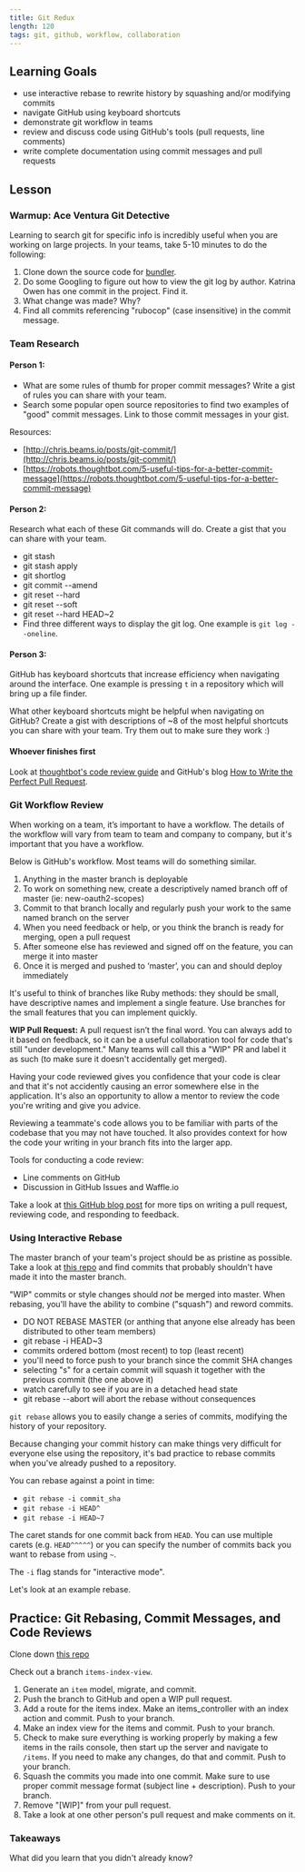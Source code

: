 ```yaml
---
title: Git Redux
length: 120
tags: git, github, workflow, collaboration
---
```


## Learning Goals

* use interactive rebase to rewrite history by squashing and/or modifying commits
* navigate GitHub using keyboard shortcuts
* demonstrate git workflow in teams
* review and discuss code using GitHub's tools (pull requests, line comments)
* write complete documentation using commit messages and pull requests 

## Lesson

### Warmup: Ace Ventura Git Detective

Learning to search git for specific info is incredibly useful when you are working on large projects. In your teams, take 5-10 minutes to do the following: 

1. Clone down the source code for [bundler](https://github.com/bundler/bundler).
2. Do some Googling to figure out how to view the git log by author. Katrina Owen has one commit in the project. Find it. 
3. What change was made? Why?
4. Find all commits referencing "rubocop" (case insensitive) in the commit message. 

### Team Research

#### Person 1:

* What are some rules of thumb for proper commit messages? Write a gist of rules you can share with your team. 
* Search some popular open source repositories to find two examples of "good" commit messages. Link to those commit messages in your gist. 

Resources:

* [http://chris.beams.io/posts/git-commit/](http://chris.beams.io/posts/git-commit/)
* [https://robots.thoughtbot.com/5-useful-tips-for-a-better-commit-message](https://robots.thoughtbot.com/5-useful-tips-for-a-better-commit-message)

#### Person 2:

Research what each of these Git commands will do. Create a gist that you can share with your team. 

* git stash
* git stash apply
* git shortlog
* git commit --amend
* git reset --hard 
* git reset --soft
* git reset --hard HEAD~2
* Find three different ways to display the git log. One example is `git log --oneline`.

#### Person 3:

GitHub has keyboard shortcuts that increase efficiency when navigating around the interface. One example is pressing `t` in a repository which will bring up a file finder. 

What other keyboard shortcuts might be helpful when navigating on GitHub? Create a gist with descriptions of ~8 of the most helpful shortcuts you can share with your team. Try them out to make sure they work :) 

#### Whoever finishes first

Look at [thoughtbot's code review guide](https://github.com/thoughtbot/guides/tree/master/code-review) and GitHub's blog [How to Write the Perfect Pull Request](https://github.com/blog/1943-how-to-write-the-perfect-pull-request). 

### Git Workflow Review

When working on a team, it’s important to have a workflow. The details of the workflow will vary from team to team and company to company, but it's important that you have a workflow.

Below is GitHub's workflow. Most teams will do something similar. 

1. Anything in the master branch is deployable
2. To work on something new, create a descriptively named branch off of master (ie: new-oauth2-scopes)
3. Commit to that branch locally and regularly push your work to the same named branch on the server
4. When you need feedback or help, or you think the branch is ready for merging, open a pull request
5. After someone else has reviewed and signed off on the feature, you can merge it into master
6. Once it is merged and pushed to ‘master’, you can and should deploy immediately

It's useful to think of branches like Ruby methods: they should be small, have descriptive names and implement a single feature. Use branches for the small features that you can implement quickly.

__WIP Pull Request:__ A pull request isn’t the final word. You can always add to it based on feedback, so it can be a useful collaboration tool for code that's still "under development." Many teams will call this a "WIP" PR and label it as such (to make sure it doesn't accidentally get merged).

Having your code reviewed gives you confidence that your code is clear and that it's not accidently causing an error somewhere else in the application. It's also an opportunity to allow a mentor to review the code you're writing and give you advice.

Reviewing a teammate's code allows you to be familiar with parts of the codebase that you may not have touched. It also provides context for how the code your writing in your branch fits into the larger app.

Tools for conducting a code review:

* Line comments on GitHub
* Discussion in GitHub Issues and Waffle.io

Take a look at [this GitHub blog post](https://github.com/blog/1943-how-to-write-the-perfect-pull-request) for more tips on writing a pull request, reviewing code, and responding to feedback. 

### Using Interactive Rebase

The master branch of your team's project should be as pristine as possible. Take a look at [this repo](https://github.com/kristinabrown/dinner-dash/commits/master?page=5) and find commits that probably shouldn't have made it into the master branch. 

"WIP" commits or style changes should *not* be merged into master. When rebasing, you'll have the ability to combine ("squash") and reword commits.

* DO NOT REBASE MASTER (or anthing that anyone else already has been distributed to other team members)
* git rebase -i HEAD~3
* commits ordered bottom (most recent) to top (least recent)
* you'll need to force push to your branch since the commit SHA changes
* selecting "s" for a certain commit will squash it together with the previous commit (the one above it)
* watch carefully to see if you are in a detached head state
* git rebase --abort will abort the rebase without consequences

`git rebase` allows you to easily change a series of commits, modifying the history of your repository.

Because changing your commit history can make things very difficult for everyone else using the repository, it's bad practice to rebase commits when you've already pushed to a repository.

You can rebase against a point in time:

* `git rebase -i commit_sha`
* `git rebase -i HEAD^`
* `git rebase -i HEAD~7`

The caret stands for one commit back from `HEAD`. You can use multiple carets (e.g. `HEAD^^^^^`) or you can specify the number of commits back you want to rebase from using `~`.

The `-i` flag stands for "interactive mode".

Let's look at an example rebase. 

## Practice: Git Rebasing, Commit Messages, and Code Reviews

Clone down [this repo](https://github.com/turingschool-examples/git-rebase)

Check out a branch `items-index-view`. 

1. Generate an `item` model, migrate, and commit.  
2. Push the branch to GitHub and open a WIP pull request. 
3. Add a route for the items index. Make an items_controller with an index action and commit. Push to your branch. 
4. Make an index view for the items and commit. Push to your branch. 
5. Check to make sure everything is working properly by making a few items in the rails console, then start up the server and navigate to `/items`. If you need to make any changes, do that and commit. Push to your branch. 
6. Squash the commits you made into one commit. Make sure to use proper commit message format (subject line + description). Push to your branch. 
7. Remove "[WIP]" from your pull request. 
8. Take a look at one other person's pull request and make comments on it. 

### Takeaways

What did you learn that you didn't already know? 

